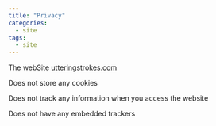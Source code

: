 ```yaml
---
title: "Privacy"
categories:
  - site
tags:
  - site
---
```



The webSite [utteringstrokes.com](utteringstrokes.com)

Does not store any cookies

Does not track any information when you access the website

Does not have any embedded trackers
